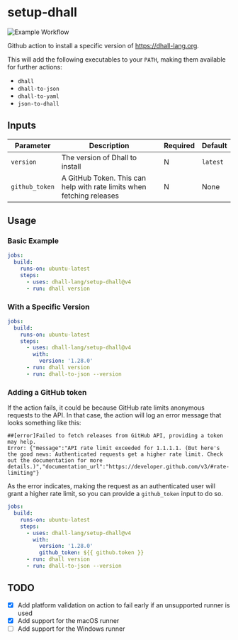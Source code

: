 # setup-dhall

![Example Workflow](https://github.com/dhall-lang/setup-dhall/workflows/Example%20Workflow/badge.svg?event=push)

Github action to install a specific version of https://dhall-lang.org.

This will add the following executables to your `PATH`, making them available for further actions:

- `dhall`
- `dhall-to-json`
- `dhall-to-yaml`
- `json-to-dhall`

## Inputs

| Parameter      | Description                                                           | Required | Default  |
| -------------- | --------------------------------------------------------------------- | -------- | -------- |
| `version`      | The version of Dhall to install                                       | N        | `latest` |
| `github_token` | A GitHub Token. This can help with rate limits when fetching releases | N        | None     |

## Usage

### Basic Example

```yaml
jobs:
  build:
    runs-on: ubuntu-latest
    steps:
      - uses: dhall-lang/setup-dhall@v4
      - run: dhall version
```

### With a Specific Version

```yaml
jobs:
  build:
    runs-on: ubuntu-latest
    steps:
      - uses: dhall-lang/setup-dhall@v4
        with:
          version: '1.28.0'
      - run: dhall version
      - run: dhall-to-json --version
```

### Adding a GitHub token

If the action fails, it could be because GitHub rate limits anonymous requests to the API. In that
case, the action will log an error message that looks something like this:

```
##[error]Failed to fetch releases from GitHub API, providing a token may help.
Error: {"message":"API rate limit exceeded for 1.1.1.1. (But here's the good news: Authenticated requests get a higher rate limit. Check out the documentation for more details.)","documentation_url":"https://developer.github.com/v3/#rate-limiting"}
```

As the error indicates, making the request as an authenticated user will grant a higher rate limit,
so you can provide a `github_token` input to do so.

```yaml
jobs:
  build:
    runs-on: ubuntu-latest
    steps:
      - uses: dhall-lang/setup-dhall@v4
        with:
          version: '1.28.0'
          github_token: ${{ github.token }}
      - run: dhall version
      - run: dhall-to-json --version
```

## TODO

- [x] Add platform validation on action to fail early if an unsupported runner is used
- [x] Add support for the macOS runner
- [ ] Add support for the Windows runner

